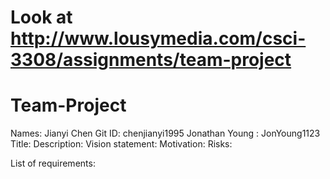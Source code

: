 # Look at http://www.lousymedia.com/csci-3308/assignments/team-project
# Team-Project
Names: Jianyi Chen
Git ID: chenjianyi1995
Jonathan Young : JonYoung1123
Title:
Description:
Vision statement:
Motivation:
Risks:

List of requirements:


   

